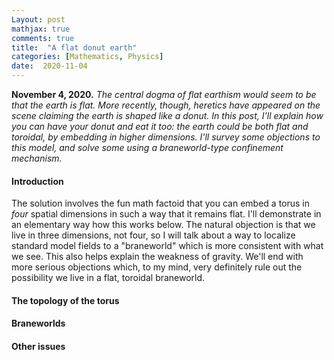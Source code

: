 ```yaml
---
Layout: post
mathjax: true
comments: true
title:  "A flat donut earth"
categories: [Mathematics, Physics]
date:  2020-11-04
---
```


**November 4, 2020.** *The central dogma of flat earthism would seem
to be that the earth is flat. More recently, though, heretics have
appeared on the scene claiming the earth is shaped like a donut. In
this post, I'll explain how you can have your donut and eat it too:
the earth could be both flat and toroidal, by embedding in higher
dimensions. I'll survey some objections to this model, and solve some
using a braneworld-type confinement mechanism.*

#### Introduction



The solution involves the fun math factoid that you can embed a torus
in *four* spatial dimensions in such a way that it remains flat.
I'll demonstrate in an elementary way how this works below.
The natural objection is that we live in three dimensions, not four,
so I will talk about a way to localize standard model fields to a
"braneworld" which is more consistent with what we see.
This also helps explain the weakness of gravity.
We'll end with more serious objections which, to my mind, very
definitely rule out the possibility we live in a flat, toroidal braneworld.

#### The topology of the torus

#### Braneworlds

#### Other issues
